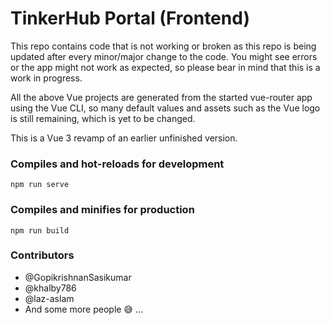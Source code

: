 # TinkerHub Portal (Frontend)

This repo contains code that is not working or broken as this repo is being updated after every minor/major change to the code. You might see errors or the app might not work as expected, so please bear in mind that this is a work in progress.

All the above Vue projects are generated from the started vue-router app using the Vue CLI, so many default values and assets such as the Vue logo is still remaining, which is yet to be changed.

This is a Vue 3 revamp of an earlier unfinished version.

### Compiles and hot-reloads for development
```
npm run serve
```

### Compiles and minifies for production

```
npm run build
```

### Contributors

- @GopikrishnanSasikumar
- @khalby786
- @laz-aslam
- And some more people 😅 ...
